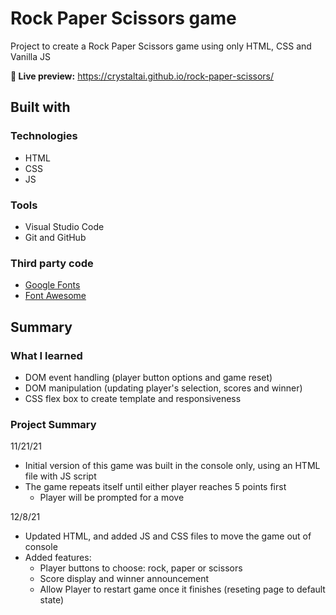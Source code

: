 # Rock Paper Scissors game
Project to create a Rock Paper Scissors game using only HTML, CSS and Vanilla JS

**🔗 Live preview:** https://crystaltai.github.io/rock-paper-scissors/
## Built with
### Technologies
- HTML
- CSS
- JS
### Tools
- Visual Studio Code
- Git and GitHub
### Third party code
- [Google Fonts](https://fonts.google.com/) 
- [Font Awesome](https://fontawesome.com/)
## Summary
### What I learned
- DOM event handling (player button options and game reset) 
- DOM manipulation (updating player's selection, scores and winner)
- CSS flex box to create template and responsiveness 
### Project Summary
11/21/21
- Initial version of this game was built in the console only, using an HTML file with JS script 
- The game repeats itself until either player reaches 5 points first
  - Player will be prompted for a move 

12/8/21
- Updated HTML, and added JS and CSS files to move the game out of console
- Added features:
  - Player buttons to choose: rock, paper or scissors
  - Score display and winner announcement
  - Allow Player to restart game once it finishes (reseting page to default state)